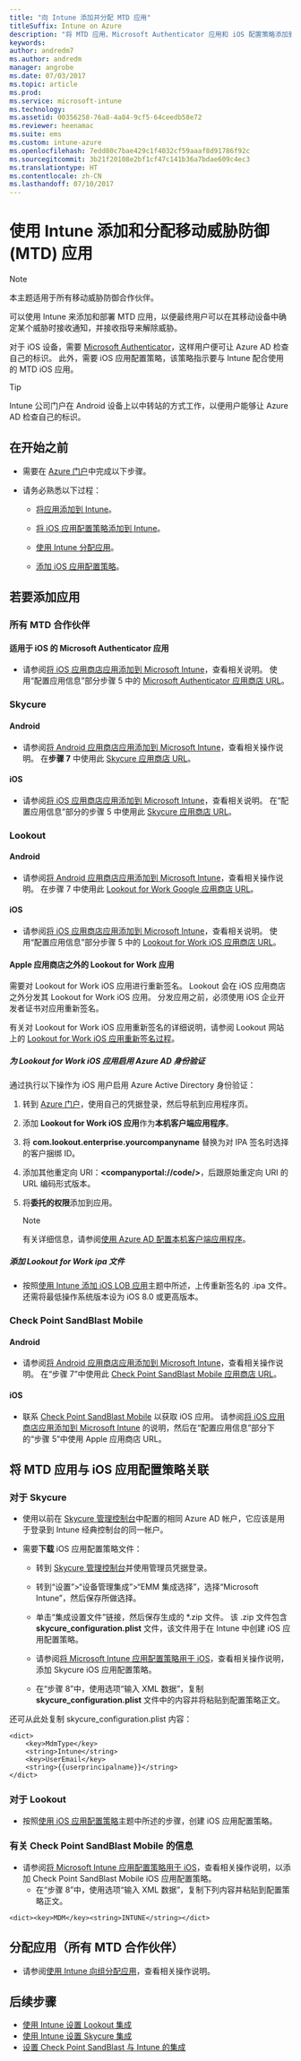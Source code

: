 ```yaml
---
title: "向 Intune 添加并分配 MTD 应用"
titleSuffix: Intune on Azure
description: "将 MTD 应用、Microsoft Authenticator 应用和 iOS 配置策略添加到 Azure 上的 Intune"
keywords: 
author: andredm7
ms.author: andredm
manager: angrobe
ms.date: 07/03/2017
ms.topic: article
ms.prod: 
ms.service: microsoft-intune
ms.technology: 
ms.assetid: 00356258-76a8-4a84-9cf5-64ceedb58e72
ms.reviewer: heenamac
ms.suite: ems
ms.custom: intune-azure
ms.openlocfilehash: 7edd80c7bae429c1f4032cf59aaaf8d91786f92c
ms.sourcegitcommit: 3b21f20108e2bf1cf47c141b36a7bdae609c4ec3
ms.translationtype: HT
ms.contentlocale: zh-CN
ms.lasthandoff: 07/10/2017
---
```

# <a name="add-and-assign-mobile-threat-defense-mtd-apps-with-intune"></a>使用 Intune 添加和分配移动威胁防御 (MTD) 应用

> [!NOTE] 
> 本主题适用于所有移动威胁防御合作伙伴。

可以使用 Intune 来添加和部署 MTD 应用，以便最终用户可以在其移动设备中确定某个威胁时接收通知，并接收指导来解除威胁。

对于 iOS 设备，需要 [Microsoft Authenticator](https://docs.microsoft.com/azure/multi-factor-authentication/end-user/microsoft-authenticator-app-how-to)，这样用户便可让 Azure AD 检查自己的标识。 此外，需要 iOS 应用配置策略，该策略指示要与 Intune 配合使用的 MTD iOS 应用。

> [!TIP]
> Intune 公司门户在 Android 设备上以中转站的方式工作，以便用户能够让 Azure AD 检查自己的标识。

## <a name="before-you-begin"></a>在开始之前

-   需要在 [Azure 门户](https://portal.azure.com/)中完成以下步骤。

-   请务必熟悉以下过程：

    -   [将应用添加到 Intune](apps-add.md)。

    -   [将 iOS 应用配置策略添加到 Intune](https://docs.microsoft.com/intune/deploy-use/configure-ios-apps-with-mobile-app-configuration-policies-in-microsoft-intune)。

    -   [使用 Intune 分配应用](https://docs.microsoft.com/intune/deploy-use/deploy-apps-in-microsoft-intune)。

    -   [添加 iOS 应用配置策略](https://docs.microsoft.com/intune/deploy-use/configure-ios-apps-with-mobile-app-configuration-policies-in-microsoft-intune)。

## <a name="to-add-apps"></a>若要添加应用

### <a name="all-mtd-partners"></a>所有 MTD 合作伙伴

#### <a name="microsoft-authenticator-app-for-ios"></a>适用于 iOS 的 Microsoft Authenticator 应用

- 请参阅[将 iOS 应用商店应用添加到 Microsoft Intune](store-apps-ios.md)，查看相关说明。 使用“配置应用信息”部分步骤 5 中的 [Microsoft Authenticator 应用商店 URL](https://itunes.apple.com/us/app/microsoft-authenticator/id983156458?mt=8)。

### <a name="skycure"></a>Skycure

#### <a name="android"></a>Android

- 请参阅[将 Android 应用商店应用添加到 Microsoft Intune](store-apps-android.md)，查看相关操作说明。 在**步骤 7** 中使用此 [Skycure 应用商店 URL](https://play.google.com/store/apps/details?id=com.skycure.skycure)。

#### <a name="ios"></a>iOS

- 请参阅[将 iOS 应用商店应用添加到 Microsoft Intune](store-apps-ios.md)，查看相关说明。 在“配置应用信息”部分的步骤 5 中使用此 [Skycure 应用商店 URL](https://itunes.apple.com/us/app/skycure/id695620821?mt=8)。

### <a name="lookout"></a>Lookout

#### <a name="android"></a>Android
- 请参阅[将 Android 应用商店应用添加到 Microsoft Intune](store-apps-android.md)，查看相关操作说明。 在步骤 7 中使用此 [Lookout for Work Google 应用商店 URL](https://play.google.com/store/apps/details?id=com.lookout.enterprise)。

#### <a name="ios"></a>iOS

- 请参阅[将 iOS 应用商店应用添加到 Microsoft Intune](store-apps-ios.md)，查看相关说明。 使用“配置应用信息”部分步骤 5 中的 [Lookout for Work iOS 应用商店 URL](https://itunes.apple.com/us/app/lookout-for-work/id997193468?mt=8)。

#### <a name="lookout-for-work-app-outside-the-apple-store"></a>Apple 应用商店之外的 Lookout for Work 应用

需要对 Lookout for Work iOS 应用进行重新签名。 Lookout 会在 iOS 应用商店之外分发其 Lookout for Work iOS 应用。 分发应用之前，必须使用 iOS 企业开发者证书对应用重新签名。

有关对 Lookout for Work iOS 应用重新签名的详细说明，请参阅 Lookout 网站上的 [Lookout for Work iOS 应用重新签名过程](https://personal.support.lookout.com/hc/articles/114094038714)。

##### <a name="enable-azure-ad-authentication-for-lookout-for-work-ios-app"></a>为 Lookout for Work iOS 应用启用 Azure AD 身份验证

通过执行以下操作为 iOS 用户启用 Azure Active Directory 身份验证：

1. 转到 [Azure 门户](https://portal.sazure.com)，使用自己的凭据登录，然后导航到应用程序页。
  
2. 添加 **Lookout for Work iOS 应用**作为**本机客户端应用程序**。

3. 将 **com.lookout.enterprise.yourcompanyname** 替换为对 IPA 签名时选择的客户捆绑 ID。

4.  添加其他重定向 URI：**&lt;companyportal://code/>**，后跟原始重定向 URI 的 URL 编码形式版本。

5.  将**委托的权限**添加到应用。

    > [!NOTE] 
    > 有关详细信息，请参阅[使用 Azure AD 配置本机客户端应用程序](https://azure.microsoft.com/documentation/articles/app-service-mobile-how-to-configure-active-directory-authentication/#optional-configure-a-native-client-application)。

##### <a name="add-the-lookout-for-work-ipa-file"></a>添加 Lookout for Work ipa 文件

- 按照[使用 Intune 添加 iOS LOB 应用](lob-apps-ios.md)主题中所述，上传重新签名的 .ipa 文件。 还需将最低操作系统版本设为 iOS 8.0 或更高版本。

### <a name="check-point-sandblast-mobile"></a>Check Point SandBlast Mobile

#### <a name="android"></a>Android

- 请参阅[将 Android 应用商店应用添加到 Microsoft Intune](store-apps-android.md)，查看相关操作说明。 在“步骤 7”中使用此 [Check Point SandBlast Mobile 应用商店 URL](https://play.google.com/store/apps/details?id=com.lacoon.security.fox)。

#### <a name="ios"></a>iOS

- 联系 [Check Point SandBlast Mobile](https://www.checkpoint.com/products/sandblast-mobile/) 以获取 iOS 应用。 请参阅[将 iOS 应用商店应用添加到 Microsoft Intune](store-apps-ios.md) 的说明，然后在“配置应用信息”部分下的“步骤 5”中使用 Apple 应用商店 URL。

## <a name="to-associate-the-mtd-app-with-an-ios-app-configuration-policy"></a>将 MTD 应用与 iOS 应用配置策略关联

### <a name="for-skycure"></a>对于 Skycure

-   使用以前在 [Skycure 管理控制台](https://aad.skycure.com)中配置的相同 Azure AD 帐户，它应该是用于登录到 Intune 经典控制台的同一帐户。

-   需要**下载** iOS 应用配置策略文件： 
    -   转到 [Skycure 管理控制台](https://aad.skycure.com)并使用管理员凭据登录。
    
    -   转到“设置”&gt;“设备管理集成”&gt;“EMM 集成选择”，选择“Microsoft Intune”，然后保存所做选择。
    
    -   单击“集成设置文件”链接，然后保存生成的 \*.zip 文件。 该 .zip 文件包含 **skycure\_configuration.plist** 文件，该文件用于在 Intune 中创建 iOS 应用配置策略。
    
    -   请参阅[将 Microsoft Intune 应用配置策略用于 iOS](app-configuration-policies-use-ios.md)，查看相关操作说明，添加 Skycure iOS 应用配置策略。
    
    - 在“步骤 8”中，使用选项“输入 XML 数据”，复制 **skycure_configuration.plist** 文件中的内容并将粘贴到配置策略正文。

还可从此处复制 skycure_configuration.plist 内容：

```
<dict>
    <key>MdmType</key>
    <string>Intune</string>
    <key>UserEmail</key>
    <string>{{userprincipalname}}</string>
</dict>

```
### <a name="for-lookout"></a>对于 Lookout

- 按照[使用 iOS 应用配置策略](app-configuration-policies-use-ios.md)主题中所述的步骤，创建 iOS 应用配置策略。

### <a name="for-check-point-sandblast-mobile"></a>有关 Check Point SandBlast Mobile 的信息

- 请参阅[将 Microsoft Intune 应用配置策略用于 iOS](app-configuration-policies-use-ios.md)，查看相关操作说明，以添加 Check Point SandBlast Mobile iOS 应用配置策略。
    - 在“步骤 8”中，使用选项“输入 XML 数据”，复制下列内容并粘贴到配置策略正文。

```
<dict><key>MDM</key><string>INTUNE</string></dict>

```
## <a name="to-assign-apps-all-mtd-partners"></a>分配应用（所有 MTD 合作伙伴）

- 请参阅[使用 Intune 向组分配应用](apps-deploy.md)，查看相关操作说明。

## <a name="next-steps"></a>后续步骤

- [使用 Intune 设置 Lookout 集成](lookout-mtd-connector-integration.md)
- [使用 Intune 设置 Skycure 集成](skycure-mtd-connector-integration.md)
- [设置 Check Point SandBlast 与 Intune 的集成](checkpoint-sandblast-mobile-mtd-connector-integration.md)
